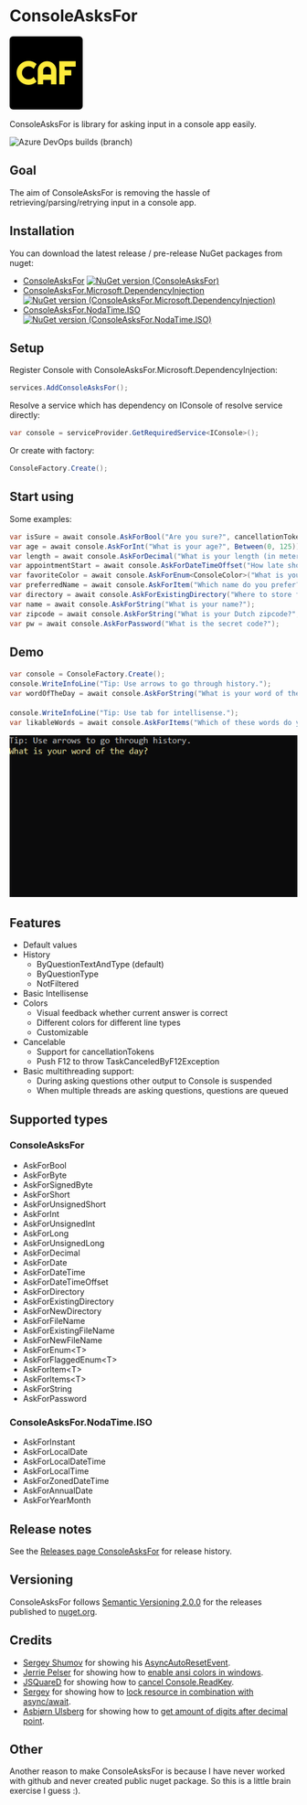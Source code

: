 # ConsoleAsksFor
![](https://raw.githubusercontent.com/Pjotrtje/ConsoleAsksFor/main/docs/icon-128x128.png)

ConsoleAsksFor is library for asking input in a console app easily.

![Azure DevOps builds (branch)](https://img.shields.io/azure-devops/build/Pjotrtje/PvS/20/main?style=flat-square)


## Goal
The aim of ConsoleAsksFor is removing the hassle of retrieving/parsing/retrying input in a console app.


## Installation
You can download the latest release / pre-release NuGet packages from nuget:

* [ConsoleAsksFor](https://www.nuget.org/packages/ConsoleAsksFor) [![NuGet version (ConsoleAsksFor)](https://img.shields.io/nuget/v/ConsoleAsksFor.svg?style=flat-square)](https://www.nuget.org/packages/ConsoleAsksFor/)
* [ConsoleAsksFor.Microsoft.DependencyInjection](https://www.nuget.org/packages/ConsoleAsksFor.Microsoft.DependencyInjection) [![NuGet version (ConsoleAsksFor.Microsoft.DependencyInjection)](https://img.shields.io/nuget/v/ConsoleAsksFor.Microsoft.DependencyInjection.svg?style=flat-square)](https://www.nuget.org/packages/ConsoleAsksFor.Microsoft.DependencyInjection/)
* [ConsoleAsksFor.NodaTime.ISO](https://www.nuget.org/packages/ConsoleAsksFor.NodaTime.ISO) [![NuGet version (ConsoleAsksFor.NodaTime.ISO)](https://img.shields.io/nuget/v/ConsoleAsksFor.NodaTime.ISO.svg?style=flat-square)](https://www.nuget.org/packages/ConsoleAsksFor.NodaTime.ISO/)


## Setup

Register Console with ConsoleAsksFor.Microsoft.DependencyInjection:

```csharp
services.AddConsoleAsksFor();
```

Resolve a service which has dependency on IConsole of resolve service directly:

```csharp
var console = serviceProvider.GetRequiredService<IConsole>();
```

Or create with factory:

```csharp
ConsoleFactory.Create();
```


## Start using
Some examples:

```csharp
var isSure = await console.AskForBool("Are you sure?", cancellationToken: cancellationToken);
var age = await console.AskForInt("What is your age?", Between(0, 125));
var length = await console.AskForDecimal("What is your length (in meters)?", Scale.Two, Between(0m, 2.5m));
var appointmentStart = await console.AskForDateTimeOffset("How late should we meet?", TimeZoneInfo.Local, AtLeast(DateTimeOffset.Now), defaultValue: DateTimeOffset.Now.AddHours(1));
var favoriteColor = await console.AskForEnum<ConsoleColor>("What is your favorite color?");
var preferredName = await console.AskForItem("Which name do you prefer?", new[] { "Jantje", "Pietje" });
var directory = await console.AskForExistingDirectory("Where to store file?", defaultValue: new DirectoryInfo(@"C:\Temp"));
var name = await console.AskForString("What is your name?");
var zipcode = await console.AskForString("What is your Dutch zipcode?", new Regex("^[1-9][0-9]{3}[A-Z]{2}$"), "Format: '5555AA' where first digit is not a 0");
var pw = await console.AskForPassword("What is the secret code?");
```


## Demo
```csharp
var console = ConsoleFactory.Create();
console.WriteInfoLine("Tip: Use arrows to go through history.");
var wordOfTheDay = await console.AskForString("What is your word of the day?");

console.WriteInfoLine("Tip: Use tab for intellisense.");
var likableWords = await console.AskForItems("Which of these words do you like?", new[] { "Whale", "Yesterday", "Some", "Stereo", "Random" });
```
![img](https://raw.githubusercontent.com/Pjotrtje/ConsoleAsksFor/main/docs/demo.gif)


## Features
* Default values
* History
  * ByQuestionTextAndType (default)
  * ByQuestionType
  * NotFiltered
* Basic Intellisense
* Colors
  * Visual feedback whether current answer is correct
  * Different colors for different line types
  * Customizable
* Cancelable
  * Support for cancellationTokens
  * Push F12 to throw TaskCanceledByF12Exception
* Basic multithreading support:
  * During asking questions other output to Console is suspended
  * When multiple threads are asking questions, questions are queued


## Supported types
### ConsoleAsksFor
* AskForBool
* AskForByte 
* AskForSignedByte
* AskForShort 
* AskForUnsignedShort
* AskForInt 
* AskForUnsignedInt
* AskForLong 
* AskForUnsignedLong
* AskForDecimal
* AskForDate
* AskForDateTime
* AskForDateTimeOffset
* AskForDirectory 
* AskForExistingDirectory 
* AskForNewDirectory
* AskForFileName 
* AskForExistingFileName 
* AskForNewFileName
* AskForEnum\<T>
* AskForFlaggedEnum\<T>
* AskForItem\<T>
* AskForItems\<T>
* AskForString
* AskForPassword


### ConsoleAsksFor.NodaTime.ISO
* AskForInstant
* AskForLocalDate
* AskForLocalDateTime
* AskForLocalTime
* AskForZonedDateTime
* AskForAnnualDate
* AskForYearMonth


## Release notes
See the [Releases page ConsoleAsksFor](https://raw.githubusercontent.com/Pjotrtje/ConsoleAsksFor/main/docs/ConsoleAsksFor.releases.md) for release history.


## Versioning
ConsoleAsksFor follows [Semantic Versioning 2.0.0](http://semver.org/spec/v2.0.0.html) for the releases published to [nuget.org](https://www.nuget.org/).

## Credits
* [Sergey Shumov](https://gist.github.com/SHSE) for showing his [AsyncAutoResetEvent](https://gist.github.com/SHSE/5107198).
* [Jerrie Pelser](https://www.jerriepelser.com/) for showing how to [enable ansi colors in windows](https://www.jerriepelser.com/blog/using-ansi-color-codes-in-net-console-apps/).
* [JSQuareD](https://stackoverflow.com/users/1370541/jsquared) for showing how to [cancel Console.ReadKey](https://stackoverflow.com/questions/57615/how-to-add-a-timeout-to-console-readline/18342182#18342182).
* [Sergey](https://stackoverflow.com/users/1844247/sergey) for showing how to [lock resource in combination with async/await](https://stackoverflow.com/questions/7612602/why-cant-i-use-the-await-operator-within-the-body-of-a-lock-statement/50139704#50139704).
* [Asbjørn Ulsberg](https://gist.github.com/asbjornu) for showing how to [get amount of digits after decimal point](https://gist.github.com/asbjornu/c1f43647c9c2e3723a7a).

## Other
Another reason to make ConsoleAsksFor is because I have never worked with github and never created public nuget package. So this is a little brain exercise I guess :). 

